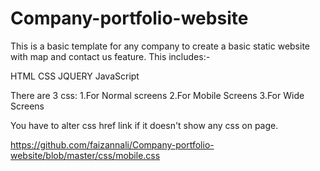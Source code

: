 # Company-portfolio-website
This is a basic template for any company to create a basic static website with map and contact us feature.
This includes:-

HTML
CSS
JQUERY
JavaScript

There are 3 css:
1.For Normal screens
2.For Mobile Screens
3.For Wide Screens

You have to alter css href link if it doesn't show any css on page.

https://github.com/faizannali/Company-portfolio-website/blob/master/css/mobile.css
